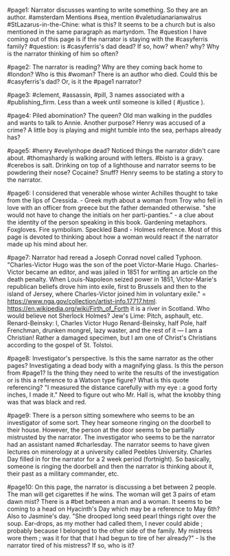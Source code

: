 #page1: Narrator discusses wanting to write something. So they are an author. #amsterdam Mentions #sea, mention #valetudianarianwalrus #StLazarus-in-the-Chine: what is this? It seems to be a church but is also mentioned in the same paragraph as martyrdom. The #question I have coming out of this page is if the narrator is staying with the #casyferris family? #question: is #casyferris's dad dead? If so, how? when? why? Why is the narrator thinking of him so often?

#page2: The narrator is reading? Why are they coming back home to #london? Who is this #woman? There is an author who died. Could this be #casyferris's dad? Or, is it the #page1 narrator? 

#page3: #clement, #assassin, #pill, 3 names associated with a #publishing_firm. Less than a week until someone is killed ( #justice ).

#page4: Piled abomination? The queen? Old man walking in the puddles and wants to talk to Annie. Another purpose? Henry was accused of a crime? A little boy is playing and might tumble into the sea, perhaps already has?

#page5: #henry #evelynhope dead? Noticed things the narrator didn't care about. #thomashardy is walking around with letters. #bisto is a gravy. #cerebos is salt. Drinking on top of a lighthouse and narrator seems to be powdering their nose? Cocaine? Snuff? Henry seems to be stating a story to the narrator. 

#page6: I considered that venerable whose winter Achilles thought to take from the lips of
Cressida. - Greek myth about a woman from Troy who fell in love with an officer from greece but the father demanded otherwise. "she would not have to change the initials on her parti-panties." - a clue about the identity of the person speaking in this book. Gardening metaphors. Foxgloves. Fire symbolism. Speckled Band - Holmes reference. Most of this page is devoted to thinking about how a woman would react if the narrator made up his mind about her.

#page7: Narrator had reread a Joseph Conrad novel called Typhoon. "Charles-Victor Hugo was the son of the poet Victor-Marie Hugo. Charles-Victor became an editor, and was jailed in 1851 for writing an article on the death penalty. When Louis-Napoleon seized power in 1851, Victor-Marie's republican beliefs drove him into exile, first to Brussels and then to the island of Jersey, where Charles-Victor joined him in voluntary exile." = https://www.nga.gov/collection/artist-info.17717.html. https://en.wikipedia.org/wiki/Firth_of_Forth it is a river in Scotland. Who would believe not Sherlock Holmes? Jew's Lime: Pitch, asphault, etc. Renard-Beinsky: I, Charles Victor Hugo Renard-Beinsky, half Pole, half Frenchman, drunken mongrel, lazy waster, and the rest of it — I am a Christian! Rather a damaged specimen, but I am one of Christ's Christians according  to the gospel of St. Tolstoi. 

#page8: Investigator's perspective. Is this the same narrator as the other pages? Investigating a dead body with a magnifying glass. Is this the person from #page1? Is the thing they need to write the results of the investigation or is this a reference to a Watson type figure? What is this quote referencing? "I measured the distance carefully with my eye : a good forty inches, I made it." Need to figure out who Mr. Hall is, what the knobby thing was that was black and red.

#page9: There is a person sitting somewhere who seems to be an investigator of some sort. They hear someone ringing on the doorbell to their house. However, the person at the door seems to be partially mistrusted by the narrator. The investigator who seems to be the narrator had an assistant named #charlesday. The narrator seems to have given lectures on minerology at a university called Peebles University. Charles Day filled in for the narrator for a 2 week period (fortnight). So basically, someone is ringing the doorbell and then the narrator is thinking about it, their past as a military commander, etc. 

#page10: On this page, the narrator is discussing a bet between 2 people. The man will get cigarettes if he wins. The woman will get 3 pairs of etam dawn mist? There is a #bet between a man and a woman. It seems to be coming to a head on Hyacinth's Day which may be a reference to May 6th? Also to Jasmine's day. "She drooped long seed pearl things right over the soup. Ear-drops, as my mother had called them, I never could abide ; probably because I belonged to the other side of the family. My mistress wore them ; was it for that that I had begun to tire of her already?" - Is the narrator tired of his mistress? If so, who is it?

